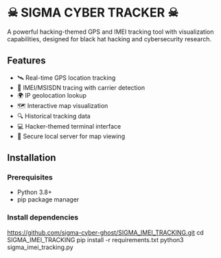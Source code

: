 # ☠ SIGMA CYBER TRACKER ☠

A powerful hacking-themed GPS and IMEI tracking tool with visualization capabilities, designed for black hat hacking and cybersecurity research.

## Features

- 🛰️ Real-time GPS location tracking
- 📱 IMEI/MSISDN tracing with carrier detection
- 🌍 IP geolocation lookup
- 🗺️ Interactive map visualization
- 🔍 Historical tracking data
- 💻 Hacker-themed terminal interface
- 🔐 Secure local server for map viewing

## Installation

### Prerequisites
- Python 3.8+
- pip package manager

### Install dependencies
https://github.com/sigma-cyber-ghost/SIGMA_IMEI_TRACKING.git
cd SIGMA_IMEI_TRACKING
pip install -r requirements.txt
python3 sigma_imei_tracking.py
